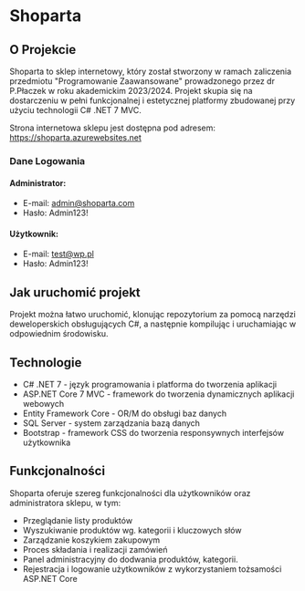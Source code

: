 # Shoparta

## O Projekcie

Shoparta to sklep internetowy, który został stworzony w ramach zaliczenia przedmiotu "Programowanie Zaawansowane" prowadzonego przez dr P.Płaczek w roku akademickim 2023/2024. Projekt skupia się na dostarczeniu w pełni funkcjonalnej i estetycznej platformy zbudowanej przy użyciu technologii C# .NET 7 MVC.

Strona internetowa sklepu jest dostępna pod adresem: https://shoparta.azurewebsites.net

### Dane Logowania

#### Administrator:
- E-mail: admin@shoparta.com
- Hasło: Admin123!

#### Użytkownik:
- E-mail: test@wp.pl
- Hasło: Admin123!

## Jak uruchomić projekt

Projekt można łatwo uruchomić, klonując repozytorium za pomocą narzędzi deweloperskich obsługujących C#, a następnie kompilując i uruchamiając w odpowiednim środowisku.

## Technologie

- C# .NET 7 - język programowania i platforma do tworzenia aplikacji
- ASP.NET Core 7 MVC - framework do tworzenia dynamicznych aplikacji webowych
- Entity Framework Core - OR/M do obsługi baz danych
- SQL Server - system zarządzania bazą danych
- Bootstrap - framework CSS do tworzenia responsywnych interfejsów użytkownika

## Funkcjonalności

Shoparta oferuje szereg funkcjonalności dla użytkowników oraz administratora sklepu, w tym:

- Przeglądanie listy produktów
- Wyszukiwanie produktów wg. kategorii i kluczowych słów
- Zarządzanie koszykiem zakupowym
- Proces składania i realizacji zamówień
- Panel administracyjny do dodwania produktów, kategorii.
- Rejestracja i logowanie użytkowników z wykorzystaniem tożsamości ASP.NET Core
